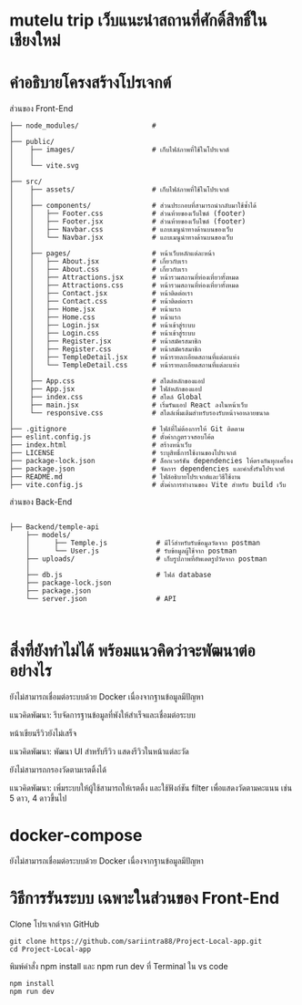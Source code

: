 
# mutelu trip เว็บแนะนำสถานที่ศักดิ์สิทธิ์ในเชียงใหม่



# คำอธิบายโครงสร้างโปรเจกต์
ส่วนของ Front-End
```
├── node_modules/                  #
│
├── public/
│    ├── images/                   # เก็บไฟล์ภาพที่ใช้ในโปรเจกต์
│    │
│    └── vite.svg                  
│
├── src/
│    ├── assets/                   # เก็บไฟล์ภาพที่ใช้ในโปรเจกต์
│    │
│    ├── components/               # ส่วนประกอบที่สามารถนำกลับมาใช้ซ้ำได้
│    │   ├── Footer.css            # ส่วนท้ายของเว็บไซต์ (footer)
│    │   ├── Footer.jsx            # ส่วนท้ายของเว็บไซต์ (footer)
│    │   ├── Navbar.css            # แถบเมนูนำทางด้านบนของเว็บ
│    │   └── Navbar.jsx            # แถบเมนูนำทางด้านบนของเว็บ
│    │
│    ├── pages/                    # หน้าเว็บหลักแต่ละหน้า
│    │   ├── About.jsx             # เกี่ยวกับเรา
│    │   ├── About.css             # เกี่ยวกับเรา
│    │   ├── Attractions.jsx       # หน้ารวมสถานที่ท่องเที่ยวทั้งหมด
│    │   ├── Attractions.css       # หน้ารวมสถานที่ท่องเที่ยวทั้งหมด
│    │   ├── Contact.jsx           # หน้าติดต่อเรา
│    │   ├── Contact.css           # หน้าติดต่อเรา
│    │   ├── Home.jsx              # หน้าแรก
│    │   ├── Home.css              # หน้าแรก
│    │   ├── Login.jsx             # หน้าเข้าสู่ระบบ
│    │   ├── Login.css             # หน้าเข้าสู่ระบบ
│    │   ├── Register.jsx          # หน้าสมัครสมาชิก
│    │   ├── Register.css          # หน้าสมัครสมาชิก
│    │   ├── TempleDetail.jsx      # หน้ารายละเอียดสถานที่แต่ละแห่ง
│    │   └── TempleDetail.css      # หน้ารายละเอียดสถานที่แต่ละแห่ง
│    │
│    ├── App.css                   # สไตล์หลักของแอป
│    ├── App.jsx                   # ไฟล์หลักของแอป
│    ├── index.css                 # สไตล์ Global
│    ├── main.jsx                  # เริ่มรันแอป React ลงในหน้าเว็บ
│    └── responsive.css            # สไตล์เพิ่มเติมสำหรับรองรับหน้าจอหลายขนาด
│         
├── .gitignore                     # ไฟล์ที่ไม่ต้องการให้ Git ติดตาม
├── eslint.config.js               # ตั้งค่ากฎตรวจสอบโค้ด
├── index.html                     # สร้างหน้าเว็บ
├── LICENSE                        # ระบุสิทธิ์การใช้งานของโปรเจกต์
├── package-lock.json              # ล็อกเวอร์ชัน dependencies ให้ตรงกันทุกเครื่อง
├── package.json                   # จัดการ dependencies และคำสั่งรันโปรเจกต์
├── README.md                      # ไฟล์อธิบายโปรเจกต์และวิธีใช้งาน
├── vite.config.js                 # ตั้งค่าการทำงานของ Vite สำหรับ build เว็บ
```


ส่วนของ Back-End
```

├── Backend/temple-api
    ├── models/                     
    │      ├── Temple.js            # มีไว้สำหรับรับข้อมูลวัดจาก postman
    │      └── User.js              # รับข้อมูลผู้ใช้จาก postman
    ├── uploads/                    # เก็บรูปภาพที่อัพเดตรูปวัดจาก postman 
    │
    ├── db.js                       # ไฟล์ database 
    ├── package-lock.json           
    ├── package.json                
    └── server.json                 # API



```

# สิ่งที่ยังทำไม่ได้ พร้อมแนวคิดว่าจะพัฒนาต่ออย่างไร
ยังไม่สามารถเชื่อมต่อระบบด้วย Docker เนื่องจากฐานข้อมูลมีปัญหา

แนวคิดพัฒนา: รีบจัดการฐานข้อมูลที่พังให้สำเร็จและเชื่อมต่อระบบ


หน้าเขียนรีวิวยังไม่เสร็จ 

แนวคิดพัฒนา: พัฒนา UI สำหรับรีวิว แสดงรีวิวในหน้าแต่ละวัด


ยังไม่สามารถกรองวัดตามเรตติ้งได้ 

แนวคิดพัฒนา: เพิ่มระบบให้ผู้ใช้สามารถให้เรตติ้ง และใช้ฟังก์ชัน filter เพื่อแสดงวัดตามคะแนน เช่น 5 ดาว, 4 ดาวขึ้นไป



# docker-compose
ยังไม่สามารถเชื่อมต่อระบบด้วย Docker เนื่องจากฐานข้อมูลมีปัญหา




# วิธีการรันระบบ เฉพาะในส่วนของ Front-End

Clone โปรเจกต์จาก GitHub
```
git clone https://github.com/sariintra88/Project-Local-app.git
cd Project-Local-app
 ```

พิมพ์คำสั่ง npm install และ npm run dev ที่ Terminal ใน vs code
```
npm install
npm run dev
 ```

